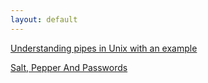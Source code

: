 ```yaml
---
layout: default
---
```


[Understanding pipes in Unix with an example](https://messagetobala.github.io/blog/unix-pipes)

[Salt, Pepper And Passwords](https://messagetobala.github.io/blog/Salt-Pepper-Passwords)
